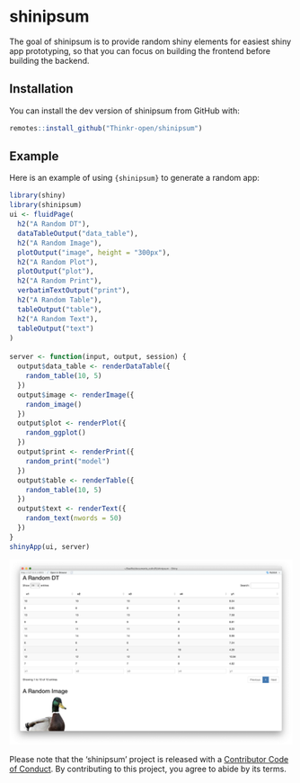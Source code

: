 
<!-- README.md is generated from README.Rmd. Please edit that file -->

# shinipsum

The goal of shinipsum is to provide random shiny elements for easiest
shiny app prototyping, so that you can focus on building the frontend
before building the backend.

## Installation

You can install the dev version of shinipsum from GitHub with:

``` r
remotes::install_github("Thinkr-open/shinipsum")
```

## Example

Here is an example of using `{shinipsum}` to generate a random app:

``` r
library(shiny)
library(shinipsum)
ui <- fluidPage(
  h2("A Random DT"),
  dataTableOutput("data_table"),
  h2("A Random Image"),
  plotOutput("image", height = "300px"),
  h2("A Random Plot"),
  plotOutput("plot"),
  h2("A Random Print"),
  verbatimTextOutput("print"),
  h2("A Random Table"),
  tableOutput("table"),
  h2("A Random Text"),
  tableOutput("text")
)

server <- function(input, output, session) {
  output$data_table <- renderDataTable({
    random_table(10, 5)
  })
  output$image <- renderImage({
    random_image()
  })
  output$plot <- renderPlot({
    random_ggplot()
  })
  output$print <- renderPrint({
    random_print("model")
  })
  output$table <- renderTable({
    random_table(10, 5)
  })
  output$text <- renderText({
    random_text(nwords = 50)
  })
}
shinyApp(ui, server)
```

![](inst/shinipsum.png)

Please note that the ‘shinipsum’ project is released with a [Contributor
Code of Conduct](CODE_OF_CONDUCT.md). By contributing to this project,
you agree to abide by its terms.
